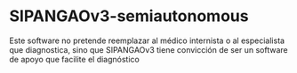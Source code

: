 # SIPANGAOv3-semiautonomous
Este software no pretende reemplazar al médico internista o al especialista que diagnostica, sino que SIPANGAOv3 tiene convicción de ser un software de apoyo que facilite el diagnóstico
